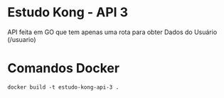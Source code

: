 # Estudo Kong - API 3
API feita em GO que tem apenas uma rota para obter Dados do Usuário (/usuario)

# Comandos Docker

```shell
docker build -t estudo-kong-api-3 .
```